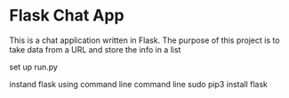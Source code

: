 # Flask Chat App                

This is a chat application written in Flask. The purpose of this project is to take
data from a URL and store the info in a list

set up run.py

instand flask using command line command line
sudo pip3 install flask
